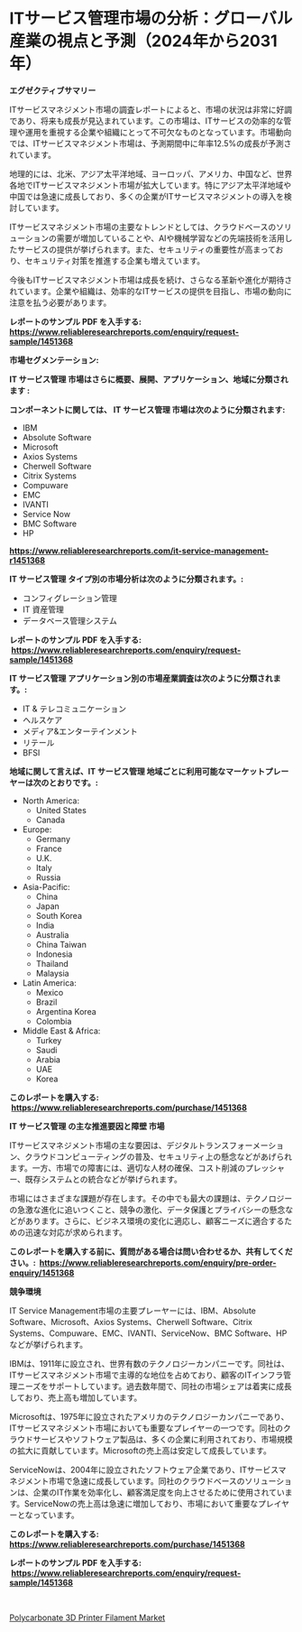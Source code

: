 <p><h1>ITサービス管理市場の分析：グローバル産業の視点と予測（2024年から2031年）</h1></p><p><strong>エグゼクティブサマリー</strong></p>
<p><p>ITサービスマネジメント市場の調査レポートによると、市場の状況は非常に好調であり、将来も成長が見込まれています。この市場は、ITサービスの効率的な管理や運用を重視する企業や組織にとって不可欠なものとなっています。市場動向では、ITサービスマネジメント市場は、予測期間中に年率12.5%の成長が予測されています。</p><p>地理的には、北米、アジア太平洋地域、ヨーロッパ、アメリカ、中国など、世界各地でITサービスマネジメント市場が拡大しています。特にアジア太平洋地域や中国では急速に成長しており、多くの企業がITサービスマネジメントの導入を検討しています。</p><p>ITサービスマネジメント市場の主要なトレンドとしては、クラウドベースのソリューションの需要が増加していることや、AIや機械学習などの先端技術を活用したサービスの提供が挙げられます。また、セキュリティの重要性が高まっており、セキュリティ対策を推進する企業も増えています。</p><p>今後もITサービスマネジメント市場は成長を続け、さらなる革新や進化が期待されています。企業や組織は、効率的なITサービスの提供を目指し、市場の動向に注意を払う必要があります。</p></p>
<p><strong>レポートのサンプル PDF を入手する: <a href="https://www.reliableresearchreports.com/enquiry/request-sample/1451368">https://www.reliableresearchreports.com/enquiry/request-sample/1451368</a></strong></p>
<p><strong>市場セグメンテーション:</strong></p>
<p><strong> IT サービス管理 市場はさらに概要、展開、アプリケーション、地域に分類されます :</strong></p>
<p><strong>コンポーネントに関しては、 IT サービス管理 市場は次のように分類されます: &nbsp;</strong></p>
<p><ul><li>IBM</li><li>Absolute Software</li><li>Microsoft</li><li>Axios Systems</li><li>Cherwell Software</li><li>Citrix Systems</li><li>Compuware</li><li>EMC</li><li>IVANTI</li><li>Service Now</li><li>BMC Software</li><li>HP</li></ul></p>
<p><strong><a href="https://www.reliableresearchreports.com/it-service-management-r1451368">https://www.reliableresearchreports.com/it-service-management-r1451368</a></strong></p>
<p><strong> IT サービス管理 タイプ別の市場分析は次のように分類されます。:</strong></p>
<p><ul><li>コンフィグレーション管理</li><li>IT 資産管理</li><li>データベース管理システム</li></ul></p>
<p><strong>レポートのサンプル PDF を入手する: &nbsp;<a href="https://www.reliableresearchreports.com/enquiry/request-sample/1451368">https://www.reliableresearchreports.com/enquiry/request-sample/1451368</a></strong></p>
<p><strong> IT サービス管理 アプリケーション別の市場産業調査は次のように分類されます。:</strong></p>
<p><ul><li>IT & テレコミュニケーション</li><li>ヘルスケア</li><li>メディア&エンターテインメント</li><li>リテール</li><li>BFSI</li></ul></p>
<p><strong>地域に関して言えば、IT サービス管理 地域ごとに利用可能なマーケットプレーヤーは次のとおりです。:</strong></p>
<p><ul>
    <li>
        North America:
        <ul>
            <li>United States</li>
            <li>Canada</li>
        </ul>
    </li>
    <li>
        Europe:
        <ul>
            <li>Germany</li>
            <li>France</li>
            <li>U.K.</li>
            <li>Italy</li>
            <li>Russia</li>
        </ul>
    </li>
    <li>
        Asia-Pacific:
        <ul>
            <li>China</li>
            <li>Japan</li>
            <li>South Korea</li>
            <li>India</li>
            <li>Australia</li>
            <li>China Taiwan</li>
            <li>Indonesia</li>
            <li>Thailand</li>
            <li>Malaysia</li>
        </ul>
    </li>
    <li>
        Latin America:
        <ul>
            <li>Mexico</li>
            <li>Brazil</li>
            <li>Argentina Korea</li>
            <li>Colombia</li>
        </ul>
    </li>
    <li>
        Middle East & Africa:
        <ul>
            <li>Turkey</li>
            <li>Saudi</li>
            <li>Arabia</li>
            <li>UAE</li>
            <li>Korea</li>
        </ul>
    </li>
    </ul></p>
<p><strong>このレポートを購入する: &nbsp;<a href="https://www.reliableresearchreports.com/purchase/1451368">https://www.reliableresearchreports.com/purchase/1451368</a></strong></p>
<p><strong>IT サービス管理 の主な推進要因と障壁 市場</strong></p>
<p><p>ITサービスマネジメント市場の主な要因は、デジタルトランスフォーメーション、クラウドコンピューティングの普及、セキュリティ上の懸念などがあげられます。一方、市場での障害には、適切な人材の確保、コスト削減のプレッシャー、既存システムとの統合などが挙げられます。</p><p>市場にはさまざまな課題が存在します。その中でも最大の課題は、テクノロジーの急激な進化に追いつくこと、競争の激化、データ保護とプライバシーの懸念などがあります。さらに、ビジネス環境の変化に適応し、顧客ニーズに適合するための迅速な対応が求められます。</p></p>
<p><strong>このレポートを購入する前に、質問がある場合は問い合わせるか、共有してください。:&nbsp; <a href="https://www.reliableresearchreports.com/enquiry/pre-order-enquiry/1451368">https://www.reliableresearchreports.com/enquiry/pre-order-enquiry/1451368</a></strong></p>
<p><strong>競争環境</strong></p>
<p><p>IT Service Management市場の主要プレーヤーには、IBM、Absolute Software、Microsoft、Axios Systems、Cherwell Software、Citrix Systems、Compuware、EMC、IVANTI、ServiceNow、BMC Software、HPなどが挙げられます。</p><p>IBMは、1911年に設立され、世界有数のテクノロジーカンパニーです。同社は、ITサービスマネジメント市場で主導的な地位を占めており、顧客のITインフラ管理ニーズをサポートしています。過去数年間で、同社の市場シェアは着実に成長しており、売上高も増加しています。</p><p>Microsoftは、1975年に設立されたアメリカのテクノロジーカンパニーであり、ITサービスマネジメント市場においても重要なプレイヤーの一つです。同社のクラウドサービスやソフトウェア製品は、多くの企業に利用されており、市場規模の拡大に貢献しています。Microsoftの売上高は安定して成長しています。</p><p>ServiceNowは、2004年に設立されたソフトウェア企業であり、ITサービスマネジメント市場で急速に成長しています。同社のクラウドベースのソリューションは、企業のIT作業を効率化し、顧客満足度を向上させるために使用されています。ServiceNowの売上高は急速に増加しており、市場において重要なプレイヤーとなっています。</p></p>
<p><strong>このレポートを購入する: &nbsp; <a href="https://www.reliableresearchreports.com/purchase/1451368">https://www.reliableresearchreports.com/purchase/1451368</a></strong></p>
<p><strong>レポートのサンプル PDF を入手する: &nbsp;<a href="https://www.reliableresearchreports.com/enquiry/request-sample/1451368">https://www.reliableresearchreports.com/enquiry/request-sample/1451368</a></strong><strong></strong></p>
<p>&nbsp;</p>
<p><p><a href="https://invited-way-688.notion.site/Global-Polycarbonate-3D-Printer-Filament-Market-Size-and-Market-Trends-Insights-and-Projections-fro-dc27cd9cf1f24e51b0bb73df55a985da">Polycarbonate 3D Printer Filament Market</a></p></p>